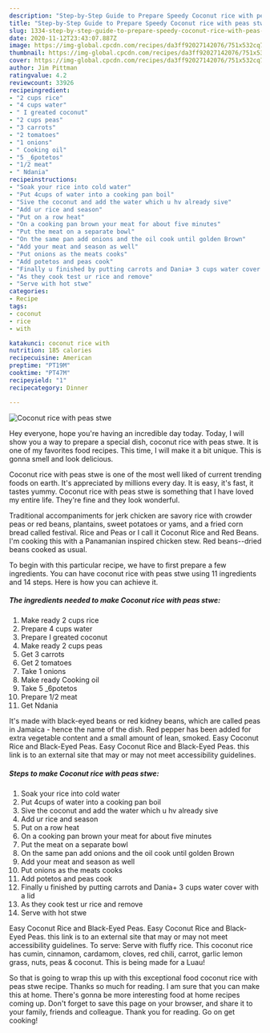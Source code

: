 ```yaml
---
description: "Step-by-Step Guide to Prepare Speedy Coconut rice with peas stwe"
title: "Step-by-Step Guide to Prepare Speedy Coconut rice with peas stwe"
slug: 1334-step-by-step-guide-to-prepare-speedy-coconut-rice-with-peas-stwe
date: 2020-11-12T23:43:07.887Z
image: https://img-global.cpcdn.com/recipes/da3ff92027142076/751x532cq70/coconut-rice-with-peas-stwe-recipe-main-photo.jpg
thumbnail: https://img-global.cpcdn.com/recipes/da3ff92027142076/751x532cq70/coconut-rice-with-peas-stwe-recipe-main-photo.jpg
cover: https://img-global.cpcdn.com/recipes/da3ff92027142076/751x532cq70/coconut-rice-with-peas-stwe-recipe-main-photo.jpg
author: Jim Pittman
ratingvalue: 4.2
reviewcount: 33926
recipeingredient:
- "2 cups rice"
- "4 cups water"
- " I greated coconut"
- "2 cups peas"
- "3 carrots"
- "2 tomatoes"
- "1 onions"
- " Cooking oil"
- "5 _6potetos"
- "1/2 meat"
- " Ndania"
recipeinstructions:
- "Soak your rice into cold water"
- "Put 4cups of water into a cooking pan boil"
- "Sive the coconut and add the water which u hv already sive"
- "Add ur rice and season"
- "Put on a row heat"
- "On a cooking pan brown your meat for about five minutes"
- "Put the meat on a separate bowl"
- "On the same pan add onions and the oil cook until golden Brown"
- "Add your meat and season as well"
- "Put onions as the meats cooks"
- "Add potetos and peas cook"
- "Finally u finished by putting carrots and Dania+ 3 cups water cover with a lid"
- "As they cook test ur rice and remove"
- "Serve with hot stwe"
categories:
- Recipe
tags:
- coconut
- rice
- with

katakunci: coconut rice with 
nutrition: 185 calories
recipecuisine: American
preptime: "PT19M"
cooktime: "PT47M"
recipeyield: "1"
recipecategory: Dinner

---
```



![Coconut rice with peas stwe](https://img-global.cpcdn.com/recipes/da3ff92027142076/751x532cq70/coconut-rice-with-peas-stwe-recipe-main-photo.jpg)

Hey everyone, hope you're having an incredible day today. Today, I will show you a way to prepare a special dish, coconut rice with peas stwe. It is one of my favorites food recipes. This time, I will make it a bit unique. This is gonna smell and look delicious.

Coconut rice with peas stwe is one of the most well liked of current trending foods on earth. It's appreciated by millions every day. It is easy, it's fast, it tastes yummy. Coconut rice with peas stwe is something that I have loved my entire life. They're fine and they look wonderful.

Traditional accompaniments for jerk chicken are savory rice with crowder peas or red beans, plantains, sweet potatoes or yams, and a fried corn bread called festival. Rice and Peas or I call it Coconut Rice and Red Beans. I&#39;m cooking this with a Panamanian inspired chicken stew. Red beans--dried beans cooked as usual.


To begin with this particular recipe, we have to first prepare a few ingredients. You can have coconut rice with peas stwe using 11 ingredients and 14 steps. Here is how you can achieve it.

<!--inarticleads1-->

##### The ingredients needed to make Coconut rice with peas stwe:

1. Make ready 2 cups rice
1. Prepare 4 cups water
1. Prepare  I greated coconut
1. Make ready 2 cups peas
1. Get 3 carrots
1. Get 2 tomatoes
1. Take 1 onions
1. Make ready  Cooking oil
1. Take 5 _6potetos
1. Prepare 1/2 meat
1. Get  Ndania


It&#39;s made with black-eyed beans or red kidney beans, which are called peas in Jamaica - hence the name of the dish. Red pepper has been added for extra vegetable content and a small amount of lean, smoked. Easy Coconut Rice and Black-Eyed Peas. Easy Coconut Rice and Black-Eyed Peas. this link is to an external site that may or may not meet accessibility guidelines. 

<!--inarticleads2-->

##### Steps to make Coconut rice with peas stwe:

1. Soak your rice into cold water
1. Put 4cups of water into a cooking pan boil
1. Sive the coconut and add the water which u hv already sive
1. Add ur rice and season
1. Put on a row heat
1. On a cooking pan brown your meat for about five minutes
1. Put the meat on a separate bowl
1. On the same pan add onions and the oil cook until golden Brown
1. Add your meat and season as well
1. Put onions as the meats cooks
1. Add potetos and peas cook
1. Finally u finished by putting carrots and Dania+ 3 cups water cover with a lid
1. As they cook test ur rice and remove
1. Serve with hot stwe


Easy Coconut Rice and Black-Eyed Peas. Easy Coconut Rice and Black-Eyed Peas. this link is to an external site that may or may not meet accessibility guidelines. To serve: Serve with fluffy rice. This coconut rice has cumin, cinnamon, cardamom, cloves, red chili, carrot, garlic lemon grass, nuts, peas &amp; coconut. This is being made for a Luau! 

So that is going to wrap this up with this exceptional food coconut rice with peas stwe recipe. Thanks so much for reading. I am sure that you can make this at home. There's gonna be more interesting food at home recipes coming up. Don't forget to save this page on your browser, and share it to your family, friends and colleague. Thank you for reading. Go on get cooking!
